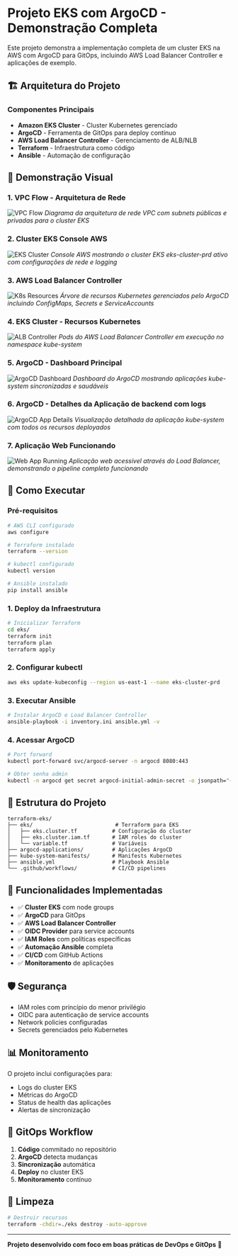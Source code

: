 # Projeto EKS com ArgoCD - Demonstração Completa

Este projeto demonstra a implementação completa de um cluster EKS na AWS com ArgoCD para GitOps, incluindo AWS Load Balancer Controller e aplicações de exemplo.

## 🏗️ Arquitetura do Projeto

### Componentes Principais
- **Amazon EKS Cluster** - Cluster Kubernetes gerenciado
- **ArgoCD** - Ferramenta de GitOps para deploy contínuo
- **AWS Load Balancer Controller** - Gerenciamento de ALB/NLB
- **Terraform** - Infraestrutura como código
- **Ansible** - Automação de configuração

## 📸 Demonstração Visual

### 1. VPC Flow - Arquitetura de Rede
![VPC Flow](./images/vpc-flow.jpg)
*Diagrama da arquitetura de rede VPC com subnets públicas e privadas para o cluster EKS*

### 2. Cluster EKS Console AWS
![EKS Cluster](./images/eks.cluster.jpg)
*Console AWS mostrando o cluster EKS eks-cluster-prd ativo com configurações de rede e logging*

### 3. AWS Load Balancer Controller
![K8s Resources](./images/k8s-resources.jpg)
*Árvore de recursos Kubernetes gerenciados pelo ArgoCD incluindo ConfigMaps, Secrets e ServiceAccounts*

### 4. EKS Cluster - Recursos Kubernetes
![ALB Controller](./images/alb-controller.jpg)
*Pods do AWS Load Balancer Controller em execução no namespace kube-system*

### 5. ArgoCD - Dashboard Principal
![ArgoCD Dashboard](./images/argocd-dashboard.jpg)
*Dashboard do ArgoCD mostrando aplicações kube-system sincronizadas e saudáveis*

### 6. ArgoCD - Detalhes da Aplicação de backend com logs
![ArgoCD App Details](./images/argocd-app-details.jpg)
*Visualização detalhada da aplicação kube-system com todos os recursos deployados*

### 7. Aplicação Web Funcionando
![Web App Running](./images/web-app.jpg)
*Aplicação web acessível através do Load Balancer, demonstrando o pipeline completo funcionando*

## 🚀 Como Executar

### Pré-requisitos
```bash
# AWS CLI configurado
aws configure

# Terraform instalado
terraform --version

# kubectl configurado
kubectl version

# Ansible instalado
pip install ansible
```

### 1. Deploy da Infraestrutura
```bash
# Inicializar Terraform
cd eks/
terraform init
terraform plan
terraform apply
```

### 2. Configurar kubectl
```bash
aws eks update-kubeconfig --region us-east-1 --name eks-cluster-prd
```

### 3. Executar Ansible
```bash
# Instalar ArgoCD e Load Balancer Controller
ansible-playbook -i inventory.ini ansible.yml -v
```

### 4. Acessar ArgoCD
```bash
# Port forward
kubectl port-forward svc/argocd-server -n argocd 8080:443

# Obter senha admin
kubectl -n argocd get secret argocd-initial-admin-secret -o jsonpath="{.data.password}" | base64 -d
```

## 📁 Estrutura do Projeto

```
terraform-eks/
├── eks/                          # Terraform para EKS
│   ├── eks.cluster.tf           # Configuração do cluster
│   ├── eks.cluster.iam.tf       # IAM roles do cluster
│   └── variable.tf              # Variáveis
├── argocd-applications/         # Aplicações ArgoCD
├── kube-system-manifests/       # Manifests Kubernetes
├── ansible.yml                  # Playbook Ansible
└── .github/workflows/           # CI/CD pipelines
```

## 🔧 Funcionalidades Implementadas

- ✅ **Cluster EKS** com node groups
- ✅ **ArgoCD** para GitOps
- ✅ **AWS Load Balancer Controller**
- ✅ **OIDC Provider** para service accounts
- ✅ **IAM Roles** com políticas específicas
- ✅ **Automação Ansible** completa
- ✅ **CI/CD** com GitHub Actions
- ✅ **Monitoramento** de aplicações

## 🛡️ Segurança

- IAM roles com princípio do menor privilégio
- OIDC para autenticação de service accounts
- Network policies configuradas
- Secrets gerenciados pelo Kubernetes

## 📊 Monitoramento

O projeto inclui configurações para:
- Logs do cluster EKS
- Métricas do ArgoCD
- Status de health das aplicações
- Alertas de sincronização

## 🔄 GitOps Workflow

1. **Código** commitado no repositório
2. **ArgoCD** detecta mudanças
3. **Sincronização** automática
4. **Deploy** no cluster EKS
5. **Monitoramento** contínuo

## 🧹 Limpeza

```bash
# Destruir recursos
terraform -chdir=./eks destroy -auto-approve
```

---

**Projeto desenvolvido com foco em boas práticas de DevOps e GitOps** 🚀